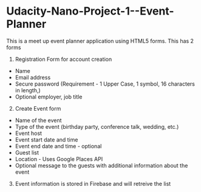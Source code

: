 # Udacity-Nano-Project-1--Event-Planner

This is a meet up event planner application using HTML5 forms.  This has 2 forms 

1. Registration Form for account creation
- Name
- Email address
- Secure password (Requirement - 1 Upper Case, 1 symbol, 16 characters in length,)
- Optional employer, job title



2. Create Event form
 - Name of the event
- Type of the event (birthday party, conference talk, wedding, etc.)
- Event host 
- Event start date and time
- Event end date and time - optional
- Guest list
- Location - Uses Google Places API
- Optional message to the guests with additional information about the event

3.  Event information is stored in Firebase and will retreive the list


